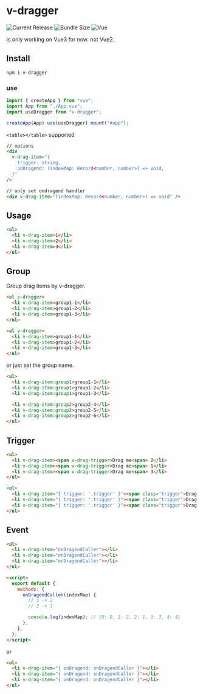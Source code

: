 # v-dragger

![Current Release](https://img.shields.io/github/package-json/v/wowissu/v-dragger) ![Bundle Size](https://img.shields.io/npm/dm/v-dragger) ![Vue](https://img.shields.io/badge/vue-3.x.x-green.svg)

Is only working on Vue3 for now. not Vue2.

## Install

```
npm i v-dragger
```

### use

```js
import { createApp } from "vue";
import App from "./App.vue";
import useDragger from "v-dragger";

createApp(App).use(useDragger).mount("#app");
```

`<table></table>` supported

```html
// options
<div
  v-drag-item="{
    trigger: string,
    onDragend: (indexMap: Record<number, number>) => void,
  }"
/>

// only set ondragend handler
<div v-drag-item="(indexMap: Record<number, number>) => void" />
```

## **Usage**

```html
<ul>
  <li v-drag-item>1</li>
  <li v-drag-item>2</li>
  <li v-drag-item>3</li>
</ul>
```

## **Group**

Group drag items by v-dragger.

```html
<ul v-dragger>
  <li v-drag-item>group1-1</li>
  <li v-drag-item>group1-2</li>
  <li v-drag-item>group1-3</li>
</ul>

<ul v-dragger>
  <li v-drag-item>group1-1</li>
  <li v-drag-item>group1-2</li>
  <li v-drag-item>group1-3</li>
</ul>
```

or just set the group name.

```html
<ul>
  <li v-drag-item:group1>group1-1</li>
  <li v-drag-item:group1>group1-2</li>
  <li v-drag-item:group1>group1-3</li>

  <li v-drag-item:group2>group2-4</li>
  <li v-drag-item:group2>group2-5</li>
  <li v-drag-item:group2>group2-6</li>
</ul>
```

## **Trigger**

```html
<ul>
  <li v-drag-item><span v-drag-trigger>Drag me<span> 2</li>
  <li v-drag-item><span v-drag-trigger>Drag me<span> 1</li>
  <li v-drag-item><span v-drag-trigger>Drag me<span> 3</li>
</ul>

<ul>
  <li v-drag-item="{ trigger: '.trigger' }"><span class="trigger">Drag me<span> 2</li>
  <li v-drag-item="{ trigger: '.trigger' }"><span class="trigger">Drag me<span> 1</li>
  <li v-drag-item="{ trigger: '.trigger' }"><span class="trigger">Drag me<span> 3</li>
</ul>
```

## **Event**

```html
<ul>
  <li v-drag-item="onDragendCaller"></li>
  <li v-drag-item="onDragendCaller"></li>
  <li v-drag-item="onDragendCaller"></li>
</ul>

<script>
  export default {
    methods: {
      onDragendCaller(indexMap) {
        // 1 -> 2
        // 2 -> 1

        console.log(indexMap); // {0: 0, 1: 2, 2: 1, 3: 3, 4: 4}
      },
    },
  };
</script>
```

or

```html
<ul>
  <li v-drag-item="{ onDragend: onDragendCaller }"></li>
  <li v-drag-item="{ onDragend: onDragendCaller }"></li>
  <li v-drag-item="{ onDragend: onDragendCaller }"></li>
</ul>
```
